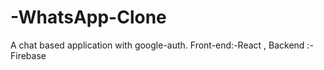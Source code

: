# -WhatsApp-Clone
A chat based application with google-auth. Front-end:-React , Backend :- Firebase
